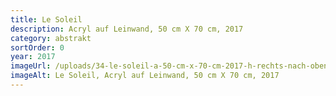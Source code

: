 ```yaml
---
title: Le Soleil
description: Acryl auf Leinwand, 50 cm X 70 cm, 2017
category: abstrakt
sortOrder: 0
year: 2017
imageUrl: /uploads/34-le-soleil-a-50-cm-x-70-cm-2017-h-rechts-nach-oben.png
imageAlt: Le Soleil, Acryl auf Leinwand, 50 cm X 70 cm, 2017
---
```

